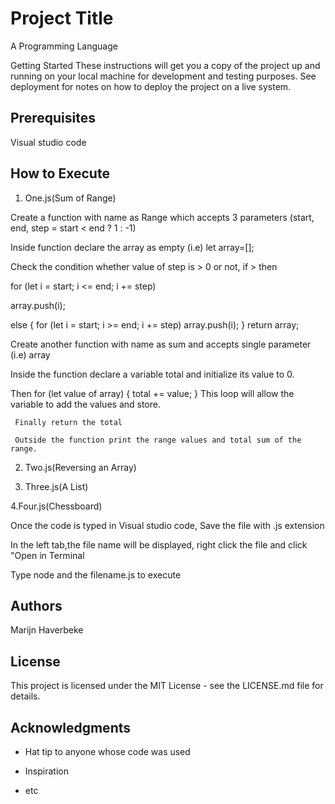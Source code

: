 # Project Title

A Programming Language

Getting Started These instructions will get you a copy of the project up and running on your local machine for development and testing purposes. See deployment for notes on how to deploy the project on a live system.

## Prerequisites

Visual studio code

## How to Execute

1.  One.js(Sum of Range)

  Create a function with name as Range which accepts 3 parameters (start, end, step = start < end ? 1 : -1) 
  
  Inside function declare the array as empty (i.e) let array=[];
  
  Check the condition whether value of step is > 0 or not, if > then 
  
  for (let i = start; i <= end; i += step) 
      
  array.push(i);

  else
     {
      for (let i = start; i >= end; i += step) array.push(i);
     }
    return array;
    
    
  Create another function with name as sum and accepts single parameter   (i.e) array
  
  Inside the function declare a variable total and initialize its value to 0.
  
  Then for (let value of array) 
    {
      total += value;
    }
     This loop will allow the variable to add the values and store.
     
     Finally return the total
     
     Outside the function print the range values and total sum of the range.
     
2. Two.js(Reversing an Array)

    
3. Three.js(A List)

4.Four.js(Chessboard)

Once the code is typed in Visual studio code, Save the file with .js extension

In the left tab,the file name will be displayed, right click the file and click "Open in Terminal

Type node and the filename.js to execute

## Authors

Marijn Haverbeke

## License 

This project is licensed under the MIT License - see the LICENSE.md file for details.

## Acknowledgments 

* Hat tip to anyone whose code was used 

* Inspiration 

* etc
